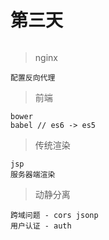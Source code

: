 # 第三天

```
```

> nginx
```
配置反向代理
```

> 前端
```
bower
babel // es6 -> es5
```

> 传统渲染
```
jsp
服务器端渲染
```

> 动静分离
```
跨域问题 - cors jsonp
用户认证 - auth
```


